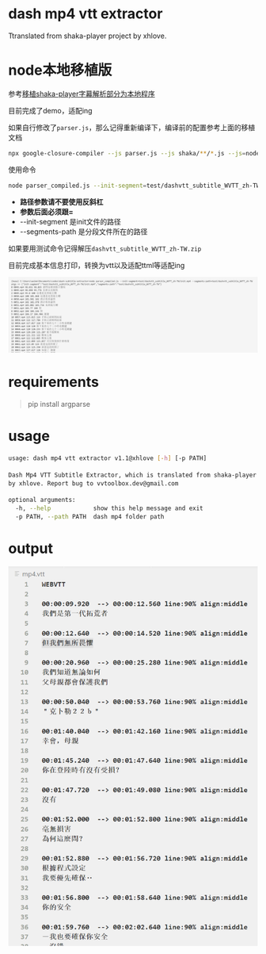 # dash mp4 vtt extractor

Ttranslated from shaka-player project by xhlove.

# node本地移植版

参考[移植shaka-player字幕解析部分为本地程序](移植shaka-player字幕解析部分为本地程序.md)

目前完成了demo，适配ing

如果自行修改了`parser.js`，那么记得重新编译下，编译前的配置参考上面的移植文档

```bash
npx google-closure-compiler --js parser.js --js shaka/**/*.js --js=node_modules/xmldom/**/*.js --js=node_modules/google-closure-library/**/*.js --js=!**/goog/asserts/asserts.js --dependency_mode=PRUNE --entry_point=goog:parser --js_output_file=parser_compiled.js
```

使用命令

```bash
node parser_compiled.js --init-segment=test/dashvtt_subtitle_WVTT_zh-TW/init.mp4 --segments-path=test/dashvtt_subtitle_WVTT_zh-TW
```

- **路径参数请不要使用反斜杠**
- **参数后面必须跟=**
- --init-segment 是init文件的路径
- --segments-path 是分段文件所在的路径

如果要用测试命令记得解压`dashvtt_subtitle_WVTT_zh-TW.zip`

目前完成基本信息打印，转换为vtt以及适配ttml等适配ing

![](images/Snipaste_2021-09-05_21-27-47.png)

# requirements

> pip install argparse

# usage

```bash
usage: dash mp4 vtt extractor v1.1@xhlove [-h] [-p PATH]

Dash Mp4 VTT Subtitle Extractor, which is translated from shaka-player project
by xhlove. Report bug to vvtoolbox.dev@gmail.com

optional arguments:
  -h, --help            show this help message and exit
  -p PATH, --path PATH  dash mp4 folder path
```

# output

![example](/output.png)